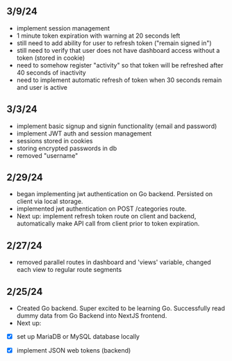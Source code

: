 ## 3/9/24

- implement session management
- 1 minute token expiration with warning at 20 seconds left
- still need to add ability for user to refresh token ("remain signed in")
- still need to verify that user does not have dashboard access without a token (stored in cookie)
- need to somehow register "activity" so that token will be refreshed after 40 seconds of inactivity
- need to implement automatic refresh of token when 30 seconds remain and user is active 

## 3/3/24

- implement basic signup and signin functionality (email and password)
- implement JWT auth and session management
- sessions stored in cookies
- storing encrypted passwords in db
- removed "username"

## 2/29/24

- began implementing jwt authentication on Go backend. Persisted on client via local storage.
- implemented jwt authentication on POST /categories route.
- Next up: implement refresh token route on client and backend, automatically make API call from client prior to token expiration.

## 2/27/24

- removed parallel routes in dashboard and 'views' variable, changed each view to regular route segments

## 2/25/24

- Created Go backend.  Super excited to be learning Go. Successfully read dummy data from Go Backend into NextJS frontend.
- Next up: 
- [x] set up MariaDB or MySQL database locally 
- [x] implement JSON web tokens (backend)

